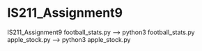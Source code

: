 # IS211_Assignment9
IS211_Assignment9
football_stats.py --> python3 football_stats.py
apple_stock.py -->  python3 apple_stock.py